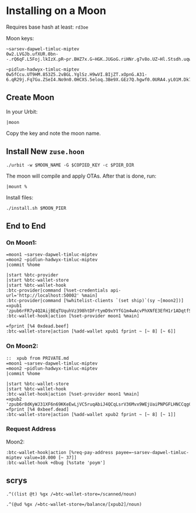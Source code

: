 # Installing on a Moon
Requires base hash at least: `rd3oe`

Moon keys:
```
~sarsev-dapwel-timluc-miptev
0w2.LVGJb.ufXUR.0bn--.rQ6qF.L5Foj.lkIzX.pR~pr.BHZ7x.G~HGK.JUGoG.riHNr.g7v8o.UZ~Hl.Stsdh.uqwRc.4bJcM.Zi~-1.Q84g0.efa28.mu072.tg0g1

~pidlun-hadwyx-timluc-miptev
0w5fCcu.UT9HM.853Z5.2vBGL.YglSz.H9wVI.BIjZT.xOpnG.A31-6.qR29j.Fq7Gu.ZSeI4.No9n0.0HCXS.5eloq.3Be9X.GEz7Q.hgwf0.0URA4.yL01M.Dk7E1
```

## Create Moon
In your Urbit:
```
|moon
```
Copy the key and note the moon name.

## Install New `zuse.hoon`
```
./urbit -w $MOON_NAME -G $COPIED_KEY -c $PIER_DIR
```
The moon will compile and apply OTAs. After that is done, run:
```
|mount %
```

Install files:
```
./install.sh $MOON_PIER
```

## End to End

### On Moon1:
```
=moon1 ~sarsev-dapwel-timluc-miptev
=moon2 ~pidlun-hadwyx-timluc-miptev
|commit %home

|start %btc-provider
|start %btc-wallet-store
|start %btc-wallet-hook
:btc-provider|command [%set-credentials api-url='http://localhost:50002' %main]
:btc-provider|command [%whitelist-clients `(set ship)`(sy ~[moon2])]
=xpub1 'zpub6rFR7y4Q2AijBEqTUquhVz398htDFrtymD9xYYfG1m4wAcvPhXNfE3EfH1r1ADqtfSdVCToUG868RvUUkgDKf31mGDtKsAYz2oz2AGutZYs'
:btc-wallet-hook|action [%set-provider moon1 %main]

=fprint [%4 0xdead.beef]
:btc-wallet-store|action [%add-wallet xpub1 fprint ~ [~ 8] [~ 6]]
```

### On Moon2:
```
::  xpub from PRIVATE.md
=moon1 ~sarsev-dapwel-timluc-miptev
=moon2 ~pidlun-hadwyx-timluc-miptev
|commit %home

|start %btc-wallet-store
|start %btc-wallet-hook
:btc-wallet-hook|action [%set-provider moon1 %main]
=xpub2 'zpub6r8dKyWJ31XF6n69KKeEwLjVC5ruqAbiJ4QCqLsrV36Mvx9WEjUaiPNPGFLHNCCqgCdy6iZC8ZgHsm6a1AUTVBMVbKGemNcWFcwBGSjJKbD'
=fprint [%4 0xbeef.dead]
:btc-wallet-store|action [%add-wallet xpub2 fprint ~ [~ 8] [~ 1]]
```

### Request Address
Moon2:
```
:btc-wallet-hook|action [%req-pay-address payee=~sarsev-dapwel-timluc-miptev value=10.000 [~ 37]]
:btc-wallet-hook +dbug [%state 'poym']
```

## scrys
```
.^((list @t) %gx /=btc-wallet-store=/scanned/noun)

.^(@ud %gx /=btc-wallet-store=/balance/[xpub2]/noun)
```
